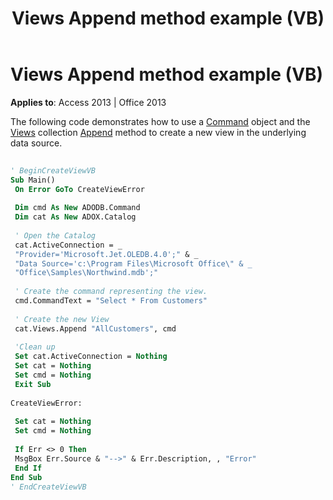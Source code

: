 ﻿---
title: Views Append method example (VB)
TOCTitle: Views Append method example (VB)
ms:assetid: 24536276-7da9-6ee8-2e27-39531b12b30f
ms:mtpsurl: https://msdn.microsoft.com/library/JJ249016(v=office.15)
ms:contentKeyID: 48543752
ms.date: 09/18/2015
mtps_version: v=office.15
---

# Views Append method example (VB)


**Applies to**: Access 2013 | Office 2013

The following code demonstrates how to use a [Command](command-object-ado.md) object and the [Views](views-collection-adox.md) collection [Append](append-method-adox-views.md) method to create a new view in the underlying data source.

```vb 
 
' BeginCreateViewVB 
Sub Main() 
 On Error GoTo CreateViewError 
 
 Dim cmd As New ADODB.Command 
 Dim cat As New ADOX.Catalog 
 
 ' Open the Catalog 
 cat.ActiveConnection = _ 
 "Provider='Microsoft.Jet.OLEDB.4.0';" & _ 
 "Data Source='c:\Program Files\Microsoft Office\" & _ 
 "Office\Samples\Northwind.mdb';" 
 
 ' Create the command representing the view. 
 cmd.CommandText = "Select * From Customers" 
 
 ' Create the new View 
 cat.Views.Append "AllCustomers", cmd 
 
 'Clean up 
 Set cat.ActiveConnection = Nothing 
 Set cat = Nothing 
 Set cmd = Nothing 
 Exit Sub 
 
CreateViewError: 
 
 Set cat = Nothing 
 Set cmd = Nothing 
 
 If Err <> 0 Then 
 MsgBox Err.Source & "-->" & Err.Description, , "Error" 
 End If 
End Sub 
' EndCreateViewVB 
```

